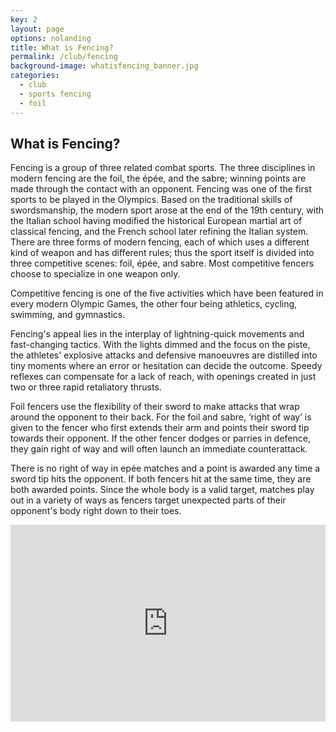 ```yaml
---
key: 2
layout: page
options: nolanding
title: What is Fencing?
permalink: /club/fencing
background-image: whatisfencing_banner.jpg
categories:
  - club
  - sports fencing
  - foil
---
```


## What is Fencing?

Fencing is a group of three related combat sports. The three disciplines in modern fencing are the foil, the épée, and the sabre; winning points are made through the contact with an opponent. Fencing was one of the first sports to be played in the Olympics. Based on the traditional skills of swordsmanship, the modern sport arose at the end of the 19th century, with the Italian school having modified the historical European martial art of classical fencing, and the French school later refining the Italian system. There are three forms of modern fencing, each of which uses a different kind of weapon and has different rules; thus the sport itself is divided into three competitive scenes: foil, épée, and sabre. Most competitive fencers choose to specialize in one weapon only.

Competitive fencing is one of the five activities which have been featured in every modern Olympic Games, the other four being athletics, cycling, swimming, and gymnastics.

Fencing's appeal lies in the interplay of lightning-quick movements and fast-changing tactics. With the lights dimmed and the focus on the piste, the athletes' explosive attacks and defensive manoeuvres are distilled into tiny moments where an error or hesitation can decide the outcome. Speedy reflexes can compensate for a lack of reach, with openings created in just two or three rapid retaliatory thrusts.

Foil fencers use the flexibility of their sword to make attacks that wrap around the opponent to their back. For the foil and sabre, ‘right of way’ is given to the fencer who first extends their arm and points their sword tip towards their opponent. If the other fencer dodges or parries in defence, they gain right of way and will often launch an immediate counterattack.

There is no right of way in epée matches and a point is awarded any time a sword tip hits the opponent. If both fencers hit at the same time, they are both awarded points. Since the whole body is a valid target, matches play out in a variety of ways as fencers target unexpected parts of their opponent's body right down to their toes.

<iframe width="100%" height="315" src="https://www.youtube.com/embed/sqinvvppLk8" frameborder="0" allow="autoplay; encrypted-media" allowfullscreen></iframe>